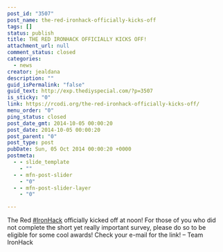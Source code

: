 ```yaml
---
post_id: "3507"
post_name: the-red-ironhack-officially-kicks-off
tags: []
status: publish
title: THE RED IRONHACK OFFICIALLY KICKS OFF!
attachment_url: null
comment_status: closed
categories:
  - news
creator: jealdana
description: ""
guid_isPermalink: "false"
guid_text: http://exp.thediyspecial.com/?p=3507
is_sticky: "0"
link: https://rcodi.org/the-red-ironhack-officially-kicks-off/
menu_order: "0"
ping_status: closed
post_date_gmt: 2014-10-05 00:00:20
post_date: 2014-10-05 00:00:20
post_parent: "0"
post_type: post
pubDate: Sun, 05 Oct 2014 00:00:20 +0000
postmeta:
  - - slide_template
    - ""
  - - mfn-post-slider
    - "0"
  - - mfn-post-slider-layer
    - "0"

---
```

The Red [‪#‎IronHack‬](https://www.facebook.com/hashtag/ironhack?source=feed_text&story_id=503213856504888) officially kicked off at noon! For those of you who did not complete the short yet really important survey, please do so to be eligible for some cool awards! Check your e-mail for the link! – Team IronHack
